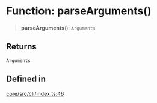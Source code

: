 # Function: parseArguments()

> **parseArguments**(): `Arguments`

## Returns

`Arguments`

## Defined in

[core/src/cli/index.ts:46](https://github.com/ai16z/eliza/blob/c537cb3e848b54fcb914d8ef84924fa5fdeaec66/core/src/cli/index.ts#L46)
